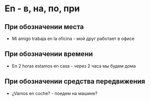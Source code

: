 # En - в, на, по, при
## При обозначении места
  * Mi amigo trabaja en la oficina - мой друг работает в офисе
## При обозначении времени
  * En 2 horas estamos en casa - через 2 часа мы будем дома
## При обозначении средства передвижения
  * ¿Vamos en coche? - поедем на машине?
